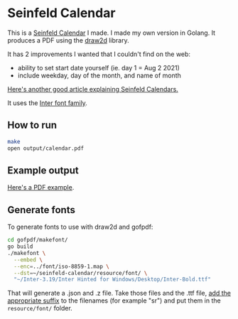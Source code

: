 # Seinfeld Calendar

This is a [Seinfeld Calendar](https://lifehacker.com/jerry-seinfelds-productivity-secret-281626) I made.
I made my own version in Golang. It produces a PDF using the [draw2d](https://github.com/llgcode/draw2d) library.

It has 2 improvements I wanted that I couldn't find on the web:

- ability to set start date yourself (ie. day 1 = Aug 2 2021)
- include weekday, day of the month, and name of month

[Here's another good article explaining Seinfeld Calendars.](https://jamesclear.com/stop-procrastinating-seinfeld-strategy)

It uses the [Inter font family](https://rsms.me/inter/).

## How to run

```sh
make
open output/calendar.pdf
```

## Example output

[Here's a PDF example](reference/example-output.pdf).

## Generate fonts

To generate fonts to use with draw2d and gofpdf:

```sh
cd gofpdf/makefont/
go build
./makefont \
  --embed \
  --enc=../font/iso-8859-1.map \
  --dst=~/seinfeld-calendar/resource/font/ \
  "~/Inter-3.19/Inter Hinted for Windows/Desktop/Inter-Bold.ttf"
```

That will generate a .json and .z file. Take those files and the .ttf file, [add the appropriate suffix](https://github.com/llgcode/draw2d/blob/577c1ead272a7aad4e14b84427a948b2336bc088/font.go#L42-L63) to the filenames (for example "sr") and put them in the `resource/font/` folder.

